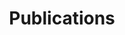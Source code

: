 ---
title: Publications

# View.
#   1 = List
#   2 = Compact
#   3 = Card
#   4 = Citation
view: 3

# Optional header image (relative to `static/img/` folder).
header:
  caption: "A Fast Recoverable System for Cyber Range Based on Real Network Environment"
  image: "CyFRS.png"
---